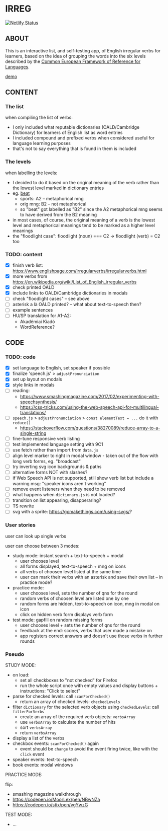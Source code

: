 # IRREG

[![Netlify Status](https://api.netlify.com/api/v1/badges/e623a1ff-91a5-44cd-9dca-8349099b44d1/deploy-status)](https://app.netlify.com/sites/irreg/deploys)

## ABOUT

This is an interactive list, and self-testing app, of English irregular verbs for learners, based on the idea of grouping the words into the six levels described by the [Common European Framework of Reference for Languages](https://en.wikipedia.org/wiki/Common_European_Framework_of_Reference_for_Languages).

[demo](https://irreg.netlify.app/)

## CONTENT

### The list

when compiling the list of verbs:
* I only included what reputable dictionaries (OALD/Cambridge Dictionary) for learners of English list as word entries
* I included compound and prefixed verbs when considered useful for language learning purposes
* that's not to say everything that is found in them is included

### The levels

when labelling the levels:
* I decided to do it based on the original meaning of the verb rather than the lowest level marked in dictionary entries
* eg. [beat](https://www.oxfordlearnersdictionaries.com/definition/english/beat_1?q=beat)
  + sports: A2 – metaphorical mng
  + orig mng: B2 – not metaphorical
  + so "beat" got labelled as "B2" since the A2 metaphorical mng seems to have derived from the B2 meaning
* in most cases, of course, the original meaning of a verb is the lowest level and metaphorical meanings tend to be marked as a higher level meanings
* the "floodlight case": floodlight (noun) === C2 -> floodlight (verb) = C2 too

### TODO: content
- [x] finish verb list: <https://www.englishpage.com/irregularverbs/irregularverbs.html>
- [x] more verbs from <https://en.wikipedia.org/wiki/List_of_English_irregular_verbs>
- [x] check printed OALD
- [x] include links to OALD/Cambridge dictionaries in modals
- [ ] check "floodlight cases" – see above
- [ ] asterisk a là OALD printed? – what about text-to-speech then?
- [ ] example sentences
- [ ] HU/SP translation for A1-A2:
  + Akadémiai Kiadó
  + WordReference?

## CODE

### TODO: code
- [x] set language to English, set speaker if possible
- [x] finalize 'speech.js' > `adjustPronunciation`
- [x] set up layout on modals
- [x] style links in modals
- [ ] reading:
  + <https://www.smashingmagazine.com/2017/02/experimenting-with-speechsynthesis/>
  + <https://css-tricks.com/using-the-web-speech-api-for-multilingual-translations/>
- [ ] `speech.js` > `adjustPronunciation` > `const elementText = ...` do it with `reduce()`
  + <https://stackoverflow.com/questions/38270089/reduce-array-to-a-single-string>
- [ ] fine-tune responsive verb listing
- [ ] test implemented language setting with 9C1
- [ ] use fetch rather than import from `data.js`
- [ ] align level marker to right in modal window - taken out of the flow with long verb forms, eg. "broadcast"
- [ ] try inverting svg icon backgrounds & paths
- [ ] alternative forms NOT with slashes?
- [ ] if Web Speech API is not supported, still show verb list but include a warning msg: "speaker icons aren't working"
- [ ] remove event listeners when they need to be removed
- [ ] what happens when `dictionary.js` is not loaded?
- [ ] transition on list appearing, disapperaring?
- [ ] TS rewrite
- [ ] svg with a sprite: https://gomakethings.com/using-svgs/?

### User stories

user can look up single verbs

user can choose between 3 modes:
  + study mode: instant search + text-to-speech + modal
    - user chooses level
    - all forms displayed, text-to-speech + mng on icons
    - all verbs of choosen level listed at the same time
    - user can mark their verbs with an asterisk and save their own list – in practice mode?
  + practice mode:
    - user chooses level, sets the number of qns for the round
    - random verbs of choosen level are listed one by one
    - random forms are hidden, text-to-speech on icon, mng in modal on icon
    - click on hidden verb form displays verb form
  + test mode: gapfill on random missing forms
    - user chooses level + sets the number of qns for the round
    - feedback at the end: scores, verbs that user made a mistake on
    - app registers correct answers and doesn't use those verbs in further rounds

### Pseudo

STUDY MODE:
* on load:
  + set all checkboxes to "not checked" for Firefox
  + run the whole script once with empty values and display buttons + instructions: "Click to select"
* parse for checked levels: call `scanForChecked()`
  + return an array of checked levels: `checkedLevels`
* filter `dictionary` for the selected verb objects using `checkedLevels`: call `filterForVerbs`
  + create an array of the required verb objects: `verbsArray`
  + use `verbsArray` to calculate the number of hits
  + sort `verbsArray`
  + return `verbsArray`
* display a list of the verbs
* checkbox events: `scanForChecked()` again
  + event should be `change` to avoid the event firing twice, like with the `click` event
* speaker events: text-to-speech
* book events: modal windows

PRACTICE MODE:

flip:
* smashing magazine walkthrough
* <https://codepen.io/MoorLex/pen/NBwNZa>
* <https://codepen.io/stix/pen/vgYwzG>

TEST MODE:
* ...

